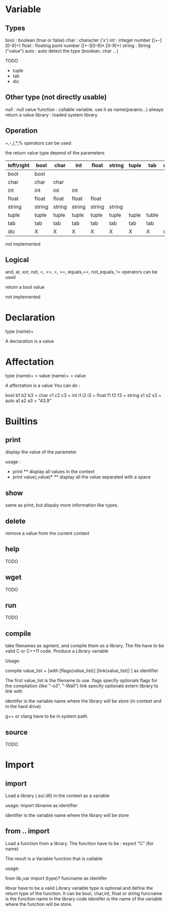 Variable
========

Types
-----

bool : boolean (true or false)
char : character ('x')
int  : integer number ([+-][0-9]+)
float :  floating point number ([+-][0-9]*.[0-9]+)
string : String ("value")
auto : auto detect the type (boolean, char ...)

TODO

* tuple
* tab
* dic

Other type (not directly usable)
--------------------------------

null : null value
function : callable variable. use it as name(params...) always return a value
library : loaded system library


Operation
---------

+,-,/,*,% operators can be used

the return value type depend of the parameters

left\right | bool   | char   | int    | float  | string | tuple | tab   | dic 
-----------|--------|--------|--------|--------|--------|-------|-------|------
    bool   | bool   |        |        |        |        |       |       |     
    char   | char   | char   |        |        |        |       |       |     
    int    | int    | int    | int    |        |        |       |       |     
    float  | float  | float  | float  | float  |        |       |       |     
    string | string | string | string | string | string |       |       |     
    tuple  | tuple  | tuple  | tuple  | tuple  | tuple  | tuple | tuble |     
    tab    | tab    | tab    | tab    | tab    | tab    | tab   | tab   |      
    dic    |  X     |    X   |   X    |    X   |    X   |   X   |   X   | dic 


not implemented

Logical
-------

and, ar, xor, not, <, <=, >, >=, equals,==, not_equals, != operators can be used

return a bool value

not implemented


Declaration
===========

type (name)+

A declaration is a value

Affectation
===========

type (name)+ = value
(name)+ = value

A affectation is a value
You can do :

bool b1 b2 b3 = char c1 c2 c3 = int i1 i2 i3 = float f1 f2 f3 = string s1 s2 s3 = auto a1 a2 a3 = "43.9"


Builtins
========

print
-----

display the value of the parameter

usage :
* print
** display all values in the context
* print value(,value)*
** display all the value separated with a space

show
----

same as print, but dispaly more information like types.

delete
------

remove a value from the current context


help
----

TODO

wget
----

TODO

run
---

TODO

compile
-------

take filenames as agment, and compile them as a library. The file have to be valid C or C++11 code.
Produce a Library variable

Usage:

compile value_list + [with [flags(value_list)] [link(value_list)] ] as identifier

The first value_list is the filename to use.
flags specify optionals flags for the compilation (like "-o3", "-Wall")
link specify optionals extern library to link with

identifer is the variable name where the library will be store (in context and in the hard drive)

g++ or clang have to be in system path.


source
------

TODO


Import
======

import
------

Load a library (.so/.dll) in the context as a variable

usage:
import libname as identifier

identifer is the variable name where the library will be store


from .. import
--------------

Load a function from a library.
The function have to be : export "C" (for name)

The result is a Variable function that is callable

usage:

from lib_var import (type)? funcname as identifer

libvar have to be a valid Library variable
type is optional and define the return type of the function. It can be bool, char,int, float or string
funcname is the function name in the library code
identifer is the name of the variable where the function will be store.







